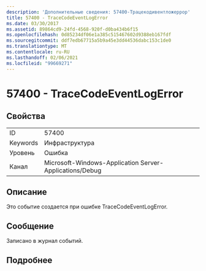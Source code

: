 ```yaml
---
description: 'Дополнительные сведения: 57400-Трацекодивентложеррор'
title: 57400 - TraceCodeEventLogError
ms.date: 03/30/2017
ms.assetid: 89864cd9-24fd-4568-920f-d0ba434b6f15
ms.openlocfilehash: 0d85234df06e1a385c515467602d9388eb167fdf
ms.sourcegitcommit: ddf7edb67715a5b9a45e3dd44536dabc153c1de0
ms.translationtype: MT
ms.contentlocale: ru-RU
ms.lasthandoff: 02/06/2021
ms.locfileid: "99669271"
---
```

# <a name="57400---tracecodeeventlogerror"></a>57400 - TraceCodeEventLogError

## <a name="properties"></a>Свойства  
  
|||  
|-|-|  
|ID|57400|  
|Keywords|Инфраструктура|  
|Уровень|Ошибка|  
|Канал|Microsoft-Windows-Application Server-Applications/Debug|  
  
## <a name="description"></a>Описание  

 Это событие создается при ошибке TraceCodeEventLogError.  
  
## <a name="message"></a>Сообщение  

 Записано в журнал событий.  
  
## <a name="details"></a>Подробнее
